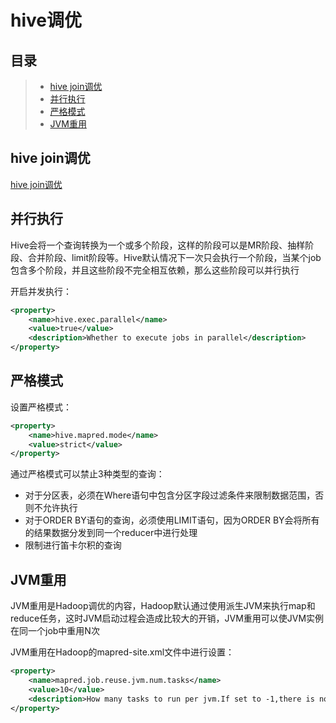 # hive调优

## 目录

> * [hive join调优](#chapter1)
> * [并行执行](#chapter2)
> * [严格模式](#chapter3)
> * [JVM重用](#chapter4)

## hive join调优 <a id="chapter1"></a>

[hive join调优](/BigData/Hive/hive_join调优.md)

## 并行执行 <a id="chapter2"></a>

Hive会将一个查询转换为一个或多个阶段，这样的阶段可以是MR阶段、抽样阶段、合并阶段、limit阶段等。Hive默认情况下一次只会执行一个阶段，当某个job包含多个阶段，并且这些阶段不完全相互依赖，那么这些阶段可以并行执行

开启并发执行：

```xml
<property>
    <name>hive.exec.parallel</name>
    <value>true</value>
    <description>Whether to execute jobs in parallel</description>
</property>
```

## 严格模式 <a id="chapter3"></a>

设置严格模式：

```xml
<property>
    <name>hive.mapred.mode</name>
    <value>strict</value>
</property>
```

通过严格模式可以禁止3种类型的查询：

- 对于分区表，必须在Where语句中包含分区字段过滤条件来限制数据范围，否则不允许执行
- 对于ORDER BY语句的查询，必须使用LIMIT语句，因为ORDER BY会将所有的结果数据分发到同一个reducer中进行处理
- 限制进行笛卡尔积的查询

## JVM重用 <a id="chapter4"></a>

JVM重用是Hadoop调优的内容，Hadoop默认通过使用派生JVM来执行map和reduce任务，这时JVM启动过程会造成比较大的开销，JVM重用可以使JVM实例在同一个job中重用N次

JVM重用在Hadoop的mapred-site.xml文件中进行设置：

```xml
<property>
    <name>mapred.job.reuse.jvm.num.tasks</name>
    <value>10</value>
    <description>How many tasks to run per jvm.If set to -1,there is no limit.</description>
</property>
```

